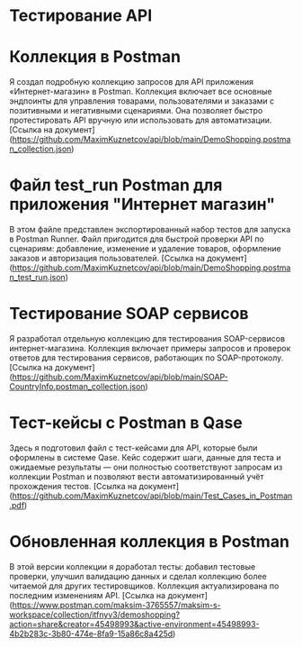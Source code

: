 # Тестирование API

# Коллекция в Postman
Я создал подробную коллекцию запросов для API приложения «Интернет-магазин» в Postman. Коллекция включает все основные эндпоинты для управления товарами, пользователями и заказами с позитивными и негативными сценариями. Она позволяет быстро протестировать API вручную или использовать для автоматизации.
[Ссылка на документ] (https://github.com/MaximKuznetcov/api/blob/main/DemoShopping.postman_collection.json)

# Файл test_run Postman для приложения "Интернет магазин" 
В этом файле представлен экспортированный набор тестов для запуска в Postman Runner. Файл пригодится для быстрой проверки API по сценариям: добавление, изменение и удаление товаров, оформление заказов и авторизация пользователей.
[Ссылка на документ] (https://github.com/MaximKuznetcov/api/blob/main/DemoShopping.postman_test_run.json)

# Тестирование SOAP сервисов
Я разработал отдельную коллекцию для тестирования SOAP-сервисов интернет-магазина. Коллекция включает примеры запросов и проверок ответов для тестирования сервисов, работающих по SOAP-протоколу.
[Ссылка на документ] (https://github.com/MaximKuznetcov/api/blob/main/SOAP-CountryInfo.postman_collection.json)

# Тест-кейсы с Postman в Qase
Здесь я подготовил файл с тест-кейсами для API, которые были оформлены в системе Qase. Кейс содержит шаги, данные для теста и ожидаемые результаты — они полностью соответствуют запросам из коллекции Postman и позволяют вести автоматизированный учёт прохождения тестов.
[Ссылка на документ] (https://github.com/MaximKuznetcov/api/blob/main/Test_Cases_in_Postman.pdf)

# Обновленная коллекция в Postman
В этой версии коллекции я доработал тесты: добавил тестовые проверки, улучшил валидацию данных и сделал коллекцию более читаемой для других тестировщиков. Коллекция актуализирована по последним изменениям API.
[Ссылка на документ] (https://www.postman.com/maksim-3765557/maksim-s-workspace/collection/itfnyv3/demoshopping?action=share&creator=45498993&active-environment=45498993-4b2b283c-3b80-474e-8fa9-15a86c8a425d)
